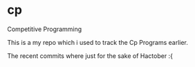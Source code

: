 # cp
Competitive Programming

This is a my repo which i used to track the Cp Programs earlier.

The recent commits where just for the sake of Hactober :{
